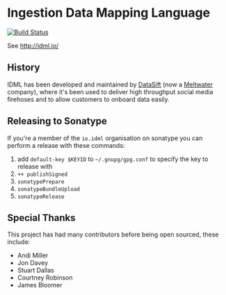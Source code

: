 # Ingestion Data Mapping Language

[![Build Status](https://cloud.drone.io/api/badges/IDML/idml/status.svg)](https://cloud.drone.io/IDML/idml)


See http://idml.io/

## History

IDML has been developed and maintained by [DataSift](https://datasift.com) (now a [Meltwater](https://www.meltwater.com) company), where it's been used to deliver high throughput social media firehoses and to allow customers to onboard data easily.

## Releasing to Sonatype

If you're a member of the `io.idml` organisation on sonatype you can perform a release with these commands:

1. add `default-key $KEYID` to `~/.gnupg/gpg.conf` to specify the key to release with
2. `++ publishSigned`
3. `sonatypePrepare`
4. `sonatypeBundleUpload`
5. `sonatypeRelease`


## Special Thanks

This project has had many contributors before being open sourced, these include:

* Andi Miller
* Jon Davey
* Stuart Dallas
* Courtney Robinson
* James Bloomer
